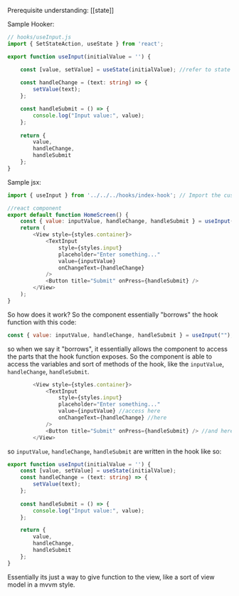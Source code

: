 Prerequisite understanding:
[[state]]

Sample Hooker:
```ts
// hooks/useInput.js
import { SetStateAction, useState } from 'react';

export function useInput(initialValue = '') {

    const [value, setValue] = useState(initialValue); //refer to state note for info
    
    const handleChange = (text: string) => {
        setValue(text);
    };

    const handleSubmit = () => {
        console.log("Input value:", value);
    };
   
    return {
        value,
        handleChange,
        handleSubmit
    };
}
```

Sample jsx:
```jsx
import { useInput } from '../../../hooks/index-hook'; // Import the custom hook

//react component
export default function HomeScreen() {
    const { value: inputValue, handleChange, handleSubmit } = useInput(""); //custom hook
    return (
        <View style={styles.container}>
            <TextInput
                style={styles.input}
                placeholder="Enter something..."
                value={inputValue}
                onChangeText={handleChange}
            />
            <Button title="Submit" onPress={handleSubmit} />
        </View>
    );
}
```

So how does it work?
So the component essentially "borrows" the hook function with this code: 
```jsx
const { value: inputValue, handleChange, handleSubmit } = useInput("");
```
so when we say it "borrows", it essentially allows the component to access the parts that the hook function exposes.
So the component is able to access the variables and sort of methods of the hook, like the `inputValue`, `handleChange`, `handleSubmit`.
```jsx
        <View style={styles.container}>
            <TextInput
                style={styles.input}
                placeholder="Enter something..."
                value={inputValue} //access here
                onChangeText={handleChange} //here
            />
            <Button title="Submit" onPress={handleSubmit} /> //and here
        </View>
```

so  `inputValue`, `handleChange`, `handleSubmit` are written in the hook like so:
```ts
export function useInput(initialValue = '') {
    const [value, setValue] = useState(initialValue);
    const handleChange = (text: string) => {
        setValue(text);
    };
    
    const handleSubmit = () => {
        console.log("Input value:", value);
    };

    return {
        value,
        handleChange,
        handleSubmit
    };
}
```
Essentially its just a way to give function to the view, like a sort of view model in a mvvm style.
